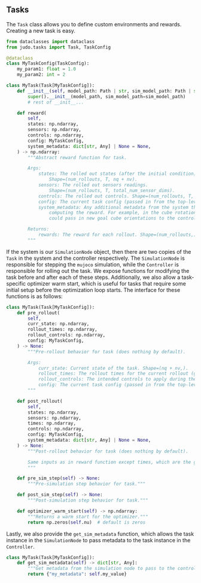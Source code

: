 ## Tasks
The `Task` class allows you to define custom environments and rewards. Creating a new task is easy.
```python
from dataclasses import dataclass
from judo.tasks import Task, TaskConfig

@dataclass
class MyTaskConfig(TaskConfig):
    my_param1: float = 1.0
    my_param2: int = 2

class MyTask(Task[MyTaskConfig]):
    def __init__(self, model_path: Path | str, sim_model_path: Path | str | None = None) -> None:
        super().__init__(model_path, sim_model_path=sim_model_path)
        # rest of __init__...

    def reward(
        self,
        states: np.ndarray,
        sensors: np.ndarray,
        controls: np.ndarray,
        config: MyTaskConfig,
        system_metadata: dict[str, Any] | None = None,
    ) -> np.ndarray:
        """Abstract reward function for task.

        Args:
            states: The rolled out states (after the initial condition).
                Shape=(num_rollouts, T, nq + nv).
            sensors: The rolled out sensors readings.
                Shape=(num_rollouts, T, total_num_sensor_dims).
            controls: The rolled out controls. Shape=(num_rollouts, T, nu).
            config: The current task config (passed in from the top-level controller).
            system_metadata: Any additional metadata from the system that is useful for
                computing the reward. For example, in the cube rotation task, the system
                could pass in new goal cube orientations to the controller here.

        Returns:
            rewards: The reward for each rollout. Shape=(num_rollouts,).
        """
```
If the system is our `SimulationNode` object, then there are two copies of the `Task` in the system and the controller respectively. The `SimulationNode` is responsible for stepping the `mujoco` simulation, while the `Controller` is responsible for rolling out the task. We expose functions for modifying the task before and after each of these steps. Additionally, we also allow a task-specific optimizer warm start, which is useful for tasks that require some initial setup before the optimization loop starts. The interface for these functions is as follows:
```python
class MyTask(Task[MyTaskConfig]):
    def pre_rollout(
        self,
        curr_state: np.ndarray,
        rollout_times: np.ndarray,
        rollout_controls: np.ndarray,
        config: MyTaskConfig,
    ) -> None:
        """Pre-rollout behavior for task (does nothing by default).

        Args:
            curr_state: Current state of the task. Shape=(nq + nv,).
            rollout_times: The rollout times for the current rollout (global time). Shape=(T,).
            rollout_controls: The intended controls to apply during the rollout - can modify in place. Shape=(T, nu).
            config: The current task config (passed in from the top-level controller).
        """

    def post_rollout(
        self,
        states: np.ndarray,
        sensors: np.ndarray,
        times: np.ndarray,
        controls: np.ndarray,
        config: MyTaskConfig,
        system_metadata: dict[str, Any] | None = None,
    ) -> None:
        """Post-rollout behavior for task (does nothing by default).

        Same inputs as in reward function except times, which are the global rollout times associated with controls.
        """

    def pre_sim_step(self) -> None:
        """Pre-simulation step behavior for task."""

    def post_sim_step(self) -> None:
        """Post-simulation step behavior for task."""

    def optimizer_warm_start(self) -> np.ndarray:
        """Returns a warm start for the optimizer."""
        return np.zeros(self.nu)  # default is zeros
```
Lastly, we also provide the `get_sim_metadata` function, which allows the task instance in the `SimulationNode` to pass metadata to the task instance in the `Controller`.
```python
class MyTask(Task[MyTaskConfig]):
    def get_sim_metadata(self) -> dict[str, Any]:
        """Get metadata from the simulation node to pass to the controller."""
        return {"my_metadata": self.my_value}
```
